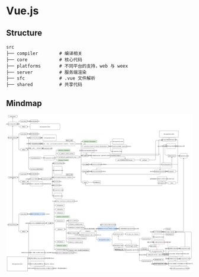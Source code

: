 # Vue.js

## Structure

```md
src
├── compiler        # 编译相关 
├── core            # 核心代码 
├── platforms       # 不同平台的支持，web 与 weex
├── server          # 服务端渲染
├── sfc             # .vue 文件解析
├── shared          # 共享代码
```

## Mindmap

![mindmap](./doc/vuejs.svg)
